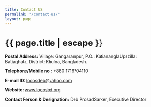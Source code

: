 ```yaml
---
title: Contact US
permalink: "/contact-us/"
layout: page
---
```


<h1 class="page-title">{{ page.title | escape }}</h1>

**Postal Address:** Village: Gangarampur, P.O.: KatiananglaUpazilla: Batiaghata, District: Khulna, Bangladesh.

**Telephone/Mobile no.:** \+880 1716704110

**E-mail ID:** locosdeb@yahoo.com

**Website:** www.locosbd.org

**Contact Person & Designation:** Deb ProsadSarker, Executive Director